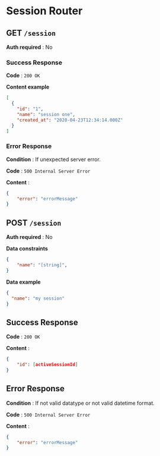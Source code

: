 # Session Router

## GET `/session`

**Auth required** : No

### Success Response

**Code** : `200 OK`

**Content example**

```json
[
  {
    "id": "1",
    "name": "session one",
    "created_at": "2020-04-23T12:34:14.000Z"
  }
]
```

### Error Response

**Condition** : If unexpected server error.

**Code** : `500 Internal Server Error`

**Content** :

```json
{
    "error": "errorMessage"
}
```
## POST `/session`

**Auth required** : No

**Data constraints**

```json
{
    "name": "[string]",
}
```

**Data example**

```json
{
  "name": "my session"
}
```

## Success Response

**Code** : `200 OK`

**Content** : 
```json
{
    "id": [activeSessionId]
}
```

## Error Response

**Condition** : If not valid datatype or not valid datetime format.

**Code** : `500 Internal Server Error`

**Content** :

```json
{
    "error": "errorMessage"
}
```

